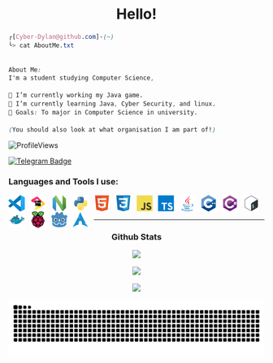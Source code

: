 <h1 align="center"> Hello!</h1>

```css
┌[Cyber-Dylan@github.com]-(~)
└> cat AboutMe.txt
```

 ```css

About Me:
I'm a student studying Computer Science,

🔭 I’m currently working my Java game.
🌱 I’m currently learning Java, Cyber Security, and linux.
🥅 Goals: To major in Computer Science in university.

(You should also look at what organisation I am part of!)

  ```

![ProfileViews](https://komarev.com/ghpvc/?username=Cyber-Dylan&style=flat&color=blueviolet)

[![Telegram Badge](https://img.shields.io/badge/Telegram-blue?style=for-the-badge&logo=telegram&logoColor=white)](https://t.me/+Ek8F_9qmhrUzODhh)

### Languages and Tools I use:

<img align="left" alt="Visual Studio Code" width="32px" src="https://github.com/devicons/devicon/blob/master/icons/vscode/vscode-original.svg" style="padding-right:10px;" />
<img align="left" alt="JetBrains" width="32px" src="https://github.com/devicons/devicon/blob/master/icons/jetbrains/jetbrains-original.svg" style="padding-right:10px;" />
<img align="left" alt="NeoVim" width="32px" src="https://github.com/devicons/devicon/blob/master/icons/neovim/neovim-original.svg" style="padding-right:10px;" />
<img align="left" alt="Python" width="32px" src="https://github.com/devicons/devicon/blob/master/icons/python/python-original.svg" style="padding-right:10px;" />
<img align="left" alt="HTML5" width="32px" src="https://github.com/devicons/devicon/blob/master/icons/html5/html5-original.svg" style="padding-right:10px;" />
<img align="left" alt="CSS" width="32px" src="https://github.com/devicons/devicon/blob/master/icons/css3/css3-original.svg" style="padding-right:10px;" />
<img align="left" alt="Javascript" width="32px" src="https://github.com/devicons/devicon/blob/master/icons/javascript/javascript-original.svg" style="padding-right:10px;" />
<img align="left" alt="Typescript" width="32px" src="https://github.com/devicons/devicon/blob/master/icons/typescript/typescript-original.svg" style="padding-right:10px;" />
<img align="left" alt="Java" width="32px" src="https://github.com/devicons/devicon/blob/master/icons/java/java-original.svg" style="padding-right:10px;" />
<img align="left" alt="C++" width="32px" src="https://github.com/devicons/devicon/blob/master/icons/cplusplus/cplusplus-original.svg" style="padding-right:10px;" />
<img align="left" alt="C#" width="32px" src="https://github.com/devicons/devicon/blob/master/icons/csharp/csharp-original.svg" style="padding-right:10px;" />
<img align="left" alt="Bash" width="32px" src="https://github.com/devicons/devicon/blob/master/icons/bash/bash-original.svg" style="padding-right:10px;" />
<img align="left" alt="Docker" width="32px" src="https://github.com/devicons/devicon/blob/master/icons/docker/docker-original.svg" style="padding-right:10px;" />
<img align="left" alt="Raspberry Pi" width="32px" src="https://github.com/devicons/devicon/blob/master/icons/raspberrypi/raspberrypi-original.svg" style="padding-right:10px;" />
<img align="left" alt="Godot" width="32px" src="https://github.com/devicons/devicon/blob/master/icons/godot/godot-original.svg" style="padding-right:10px;" />
<img align="left" alt="Arch Linux" width="32px" src="https://github.com/devicons/devicon/blob/master/icons/archlinux/archlinux-original.svg" style="padding-right:10px;" />

<br />
<br />

---

<h3 align="center"> Github Stats </h3>

<p align="center">
  <img src="https://github-readme-stats.vercel.app/api?username=Cyber-Dylan&show_icons=true&theme=blue-green&rank_icon=github"/>
</p>

<p align="center">
  <img src="http://github-readme-streak-stats.herokuapp.com?user=Cyber-Dylan&theme=algolia&date_format=j%20M%5B%20Y%5D&border=1A1B27"/>
</p>

<p align="center">
  <img src="https://github-readme-stats.vercel.app/api/top-langs/?username=Cyber-Dylan&layout=pie&theme=blue-green"/>
</p>

<p align="center">
 <img width="1000" src="https://github.com/Cyber-Dylan/Cyber-Dylan/blob/output/github-contribution-grid-snake.svg" alt="snake thing"/>
</p>
